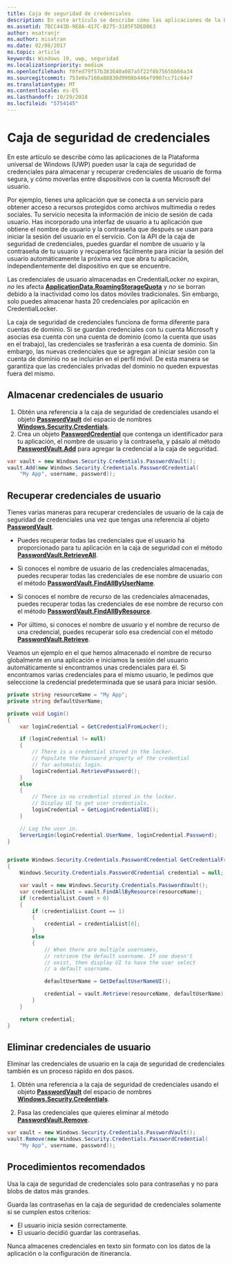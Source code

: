 ```yaml
---
title: Caja de seguridad de credenciales
description: En este artículo se describe cómo las aplicaciones de la Plataforma universal de Windows (UWP) pueden usar la caja de seguridad de credenciales para almacenar y recuperar credenciales de usuario de forma segura, y cómo moverlas entre dispositivos con la cuenta Microsoft del usuario.
ms.assetid: 7BCC443D-9E8A-417C-B275-3105F5DED863
author: msatranjr
ms.author: misatran
ms.date: 02/08/2017
ms.topic: article
keywords: Windows 10, uwp, seguridad
ms.localizationpriority: medium
ms.openlocfilehash: f0fed79f57b383640a087a5f22f0b7565bb66a34
ms.sourcegitcommit: 753e0a7160a88830d9908b446ef0907cc71c64e7
ms.translationtype: MT
ms.contentlocale: es-ES
ms.lasthandoff: 10/29/2018
ms.locfileid: "5754145"
---
```

# <a name="credential-locker"></a>Caja de seguridad de credenciales




En este artículo se describe cómo las aplicaciones de la Plataforma universal de Windows (UWP) pueden usar la caja de seguridad de credenciales para almacenar y recuperar credenciales de usuario de forma segura, y cómo moverlas entre dispositivos con la cuenta Microsoft del usuario.

Por ejemplo, tienes una aplicación que se conecta a un servicio para obtener acceso a recursos protegidos como archivos multimedia o redes sociales. Tu servicio necesita la información de inicio de sesión de cada usuario. Has incorporado una interfaz de usuario a tu aplicación que obtiene el nombre de usuario y la contraseña que después se usan para iniciar la sesión del usuario en el servicio. Con la API de la caja de seguridad de credenciales, puedes guardar el nombre de usuario y la contraseña de tu usuario y recuperarlos fácilmente para iniciar la sesión del usuario automáticamente la próxima vez que abra tu aplicación, independientemente del dispositivo en que se encuentre.

Las credenciales de usuario almacenadas en CredentialLocker *no* expiran, *no* les afecta [**ApplicationData.RoamingStorageQuota**](https://msdn.microsoft.com/library/windows/apps/br241625) y *no* se borran debido a la inactividad como los datos móviles tradicionales. Sin embargo, solo puedes almacenar hasta 20 credenciales por aplicación en CredentialLocker.

La caja de seguridad de credenciales funciona de forma diferente para cuentas de dominio. Si se guardan credenciales con tu cuenta Microsoft y asocias esa cuenta con una cuenta de dominio (como la cuenta que usas en el trabajo), las credenciales se trasferirán a esa cuenta de dominio. Sin embargo, las nuevas credenciales que se agregan al iniciar sesión con la cuenta de dominio no se incluirán en el perfil móvil. De esta manera se garantiza que las credenciales privadas del dominio no queden expuestas fuera del mismo.

## <a name="storing-user-credentials"></a>Almacenar credenciales de usuario


1.  Obtén una referencia a la caja de seguridad de credenciales usando el objeto [**PasswordVault**](https://msdn.microsoft.com/library/windows/apps/br227081) del espacio de nombres [**Windows.Security.Credentials**](https://msdn.microsoft.com/library/windows/apps/br227089).
2.  Crea un objeto [**PasswordCredential**](https://msdn.microsoft.com/library/windows/apps/br227061) que contenga un identificador para tu aplicación, el nombre de usuario y la contraseña, y pásalo al método [**PasswordVault.Add**](https://msdn.microsoft.com/library/windows/apps/hh701231) para agregar la credencial a la caja de seguridad.

```cs
var vault = new Windows.Security.Credentials.PasswordVault();
vault.Add(new Windows.Security.Credentials.PasswordCredential(
    "My App", username, password));
```

## <a name="retrieving-user-credentials"></a>Recuperar credenciales de usuario


Tienes varias maneras para recuperar credenciales de usuario de la caja de seguridad de credenciales una vez que tengas una referencia al objeto [**PasswordVault**](https://msdn.microsoft.com/library/windows/apps/br227081).

-   Puedes recuperar todas las credenciales que el usuario ha proporcionado para tu aplicación en la caja de seguridad con el método [**PasswordVault.RetrieveAll**](https://msdn.microsoft.com/library/windows/apps/br227088).

-   Si conoces el nombre de usuario de las credenciales almacenadas, puedes recuperar todas las credenciales de ese nombre de usuario con el método [**PasswordVault.FindAllByUserName**](https://msdn.microsoft.com/library/windows/apps/br227084).

-   Si conoces el nombre de recurso de las credenciales almacenadas, puedes recuperar todas las credenciales de ese nombre de recurso con el método [**PasswordVault.FindAllByResource**](https://msdn.microsoft.com/library/windows/apps/br227083).

-   Por último, si conoces el nombre de usuario y el nombre de recurso de una credencial, puedes recuperar solo esa credencial con el método [**PasswordVault.Retrieve**](https://msdn.microsoft.com/library/windows/apps/br227087).

Veamos un ejemplo en el que hemos almacenado el nombre de recurso globalmente en una aplicación e iniciamos la sesión del usuario automáticamente si encontramos unas credenciales para él. Si encontramos varias credenciales para el mismo usuario, le pedimos que seleccione la credencial predeterminada que se usará para iniciar sesión.

```cs
private string resourceName = "My App";
private string defaultUserName;

private void Login()
{
    var loginCredential = GetCredentialFromLocker();

    if (loginCredential != null)
    {
        // There is a credential stored in the locker.
        // Populate the Password property of the credential
        // for automatic login.
        loginCredential.RetrievePassword();
    }
    else
    {
        // There is no credential stored in the locker.
        // Display UI to get user credentials.
        loginCredential = GetLoginCredentialUI();
    }

    // Log the user in.
    ServerLogin(loginCredential.UserName, loginCredential.Password);
}


private Windows.Security.Credentials.PasswordCredential GetCredentialFromLocker()
{
    Windows.Security.Credentials.PasswordCredential credential = null;

    var vault = new Windows.Security.Credentials.PasswordVault();
    var credentialList = vault.FindAllByResource(resourceName);
    if (credentialList.Count > 0)
    {
        if (credentialList.Count == 1)
        {
            credential = credentialList[0];
        }
        else
        {
            // When there are multiple usernames,
            // retrieve the default username. If one doesn't
            // exist, then display UI to have the user select
            // a default username.

            defaultUserName = GetDefaultUserNameUI();

            credential = vault.Retrieve(resourceName, defaultUserName);
        }
    }

    return credential;
}
```

## <a name="deleting-user-credentials"></a>Eliminar credenciales de usuario


Eliminar las credenciales de usuario en la caja de seguridad de credenciales también es un proceso rápido en dos pasos.

1.  Obtén una referencia a la caja de seguridad de credenciales usando el objeto [**PasswordVault**](https://msdn.microsoft.com/library/windows/apps/br227081) del espacio de nombres [**Windows.Security.Credentials**](https://msdn.microsoft.com/library/windows/apps/br227089).

2.  Pasa las credenciales que quieres eliminar al método [**PasswordVault.Remove**](https://msdn.microsoft.com/library/windows/apps/hh701242).

```cs
var vault = new Windows.Security.Credentials.PasswordVault();
vault.Remove(new Windows.Security.Credentials.PasswordCredential(
    "My App", username, password));
```

## <a name="best-practices"></a>Procedimientos recomendados


Usa la caja de seguridad de credenciales solo para contraseñas y no para blobs de datos más grandes.

Guarda las contraseñas en la caja de seguridad de credenciales solamente si se cumplen estos criterios:

-   El usuario inicia sesión correctamente.
-   El usuario decidió guardar las contraseñas.

Nunca almacenes credenciales en texto sin formato con los datos de la aplicación o la configuración de itinerancia.
